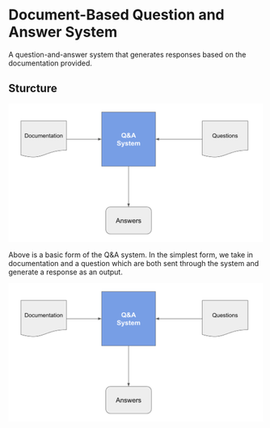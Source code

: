 # Document-Based Question and Answer System
A question-and-answer system that generates responses based on the documentation provided. 

## Sturcture
![alt text](https://github.com/benaxline/QnA-doc-bot/blob/main/pics/general_system.png)

Above is a basic form of the Q&A system. In the simplest form, we take in documentation and a question which are both sent through the system and generate a response as an output.

![alt text](https://github.com/benaxline/QnA-doc-bot/blob/main/pics/general_system.png)
